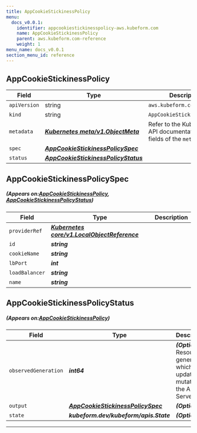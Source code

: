```yaml
---
title: AppCookieStickinessPolicy
menu:
  docs_v0.0.1:
    identifier: appcookiestickinesspolicy-aws.kubeform.com
    name: AppCookieStickinessPolicy
    parent: aws.kubeform.com-reference
    weight: 1
menu_name: docs_v0.0.1
section_menu_id: reference
---
```


## AppCookieStickinessPolicy
| Field | Type | Description |
| ------ | ----- | ----------- |
| `apiVersion` | string | `aws.kubeform.com/v1alpha1` |
|    `kind` | string | `AppCookieStickinessPolicy` |
| `metadata` | ***[Kubernetes meta/v1.ObjectMeta](https://kubernetes.io/docs/reference/generated/kubernetes-api/v1.13/#objectmeta-v1-meta)***|Refer to the Kubernetes API documentation for the fields of the `metadata` field.|
| `spec` | ***[AppCookieStickinessPolicySpec](#AppCookieStickinessPolicySpec)***||
| `status` | ***[AppCookieStickinessPolicyStatus](#AppCookieStickinessPolicyStatus)***||
## AppCookieStickinessPolicySpec
##### (Appears on:[AppCookieStickinessPolicy](#AppCookieStickinessPolicy), [AppCookieStickinessPolicyStatus](#AppCookieStickinessPolicyStatus))
| Field | Type | Description |
| ------ | ----- | ----------- |
| `providerRef` | ***[Kubernetes core/v1.LocalObjectReference](https://kubernetes.io/docs/reference/generated/kubernetes-api/v1.13/#localobjectreference-v1-core)***||
| `id` | ***string***||
| `cookieName` | ***string***||
| `lbPort` | ***int***||
| `loadBalancer` | ***string***||
| `name` | ***string***||
## AppCookieStickinessPolicyStatus
##### (Appears on:[AppCookieStickinessPolicy](#AppCookieStickinessPolicy))
| Field | Type | Description |
| ------ | ----- | ----------- |
| `observedGeneration` | ***int64***| ***(Optional)*** Resource generation, which is updated on mutation by the API Server.|
| `output` | ***[AppCookieStickinessPolicySpec](#AppCookieStickinessPolicySpec)***| ***(Optional)*** |
| `state` | ***kubeform.dev/kubeform/apis.State***| ***(Optional)*** |
---
